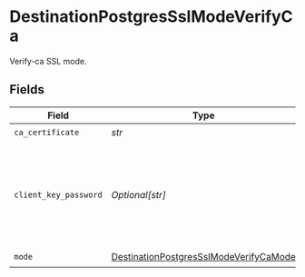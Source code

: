 # DestinationPostgresSslModeVerifyCa

Verify-ca SSL mode.


## Fields

| Field                                                                                                                 | Type                                                                                                                  | Required                                                                                                              | Description                                                                                                           |
| --------------------------------------------------------------------------------------------------------------------- | --------------------------------------------------------------------------------------------------------------------- | --------------------------------------------------------------------------------------------------------------------- | --------------------------------------------------------------------------------------------------------------------- |
| `ca_certificate`                                                                                                      | *str*                                                                                                                 | :heavy_check_mark:                                                                                                    | CA certificate                                                                                                        |
| `client_key_password`                                                                                                 | *Optional[str]*                                                                                                       | :heavy_minus_sign:                                                                                                    | Password for keystorage. This field is optional. If you do not add it - the password will be generated automatically. |
| `mode`                                                                                                                | [DestinationPostgresSslModeVerifyCaMode](../../models/shared/destinationpostgressslmodeverifycamode.md)               | :heavy_check_mark:                                                                                                    | N/A                                                                                                                   |